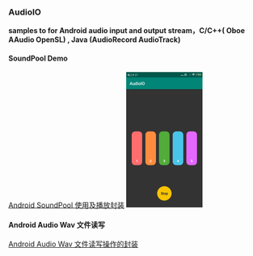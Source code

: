 ### AudioIO

**samples to for Android audio input and output stream，C/C++( Oboe AAudio OpenSL) , Java (AudioRecord AudioTrack)**



#### SoundPool Demo

[Android SoundPool 使用及播放封装](https://blog.csdn.net/u011520181/article/details/109320071)
<img src="./Screenshots/SoundPoolDemo.png" width = "30%" />

#### Android Audio Wav 文件读写
[Android Audio Wav 文件读写操作的封装](https://blog.csdn.net/u011520181/article/details/109344535)
